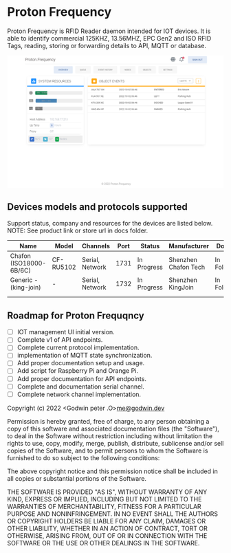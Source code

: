# Proton Frequency

Proton Frequency is RFID Reader daemon intended for IOT devices. It is able to identify commercial 125KHZ, 13.56MHZ, EPC Gen2 and ISO RFID Tags, reading, storing or forwarding details to API, MQTT or database.

![Managment UI View](./docs/images/rfid-defualt-page.png)

## Devices models and protocols supported

Support status, company and resources for the devices are listed below.
NOTE: See product link or store url in docs folder.

| Name                    | Model     | Channels        | Port | Status      | Manufacturer         | Docs      |
| ----------------------- | --------- | --------------- | ---- | ----------- | -------------------- | --------- |
| Chafon (ISO18000-6B/6C) | CF-RU5102 | Serial, Network | 1731 | In Progress | Shenzhen Chafon Tech | In Folder |
| Generic - (king-join)   | -         | Serial, Network | 1732 | In Progress | Shenzhen KingJoin    | In Folder |
|                         |           |                 |      |             |                      |           |
|                         |           |                 |      |             |                      |           |

## Roadmap for Proton Frequqncy

- [ ] IOT management UI initial version.
- [ ] Complete v1 of API endpoints.
- [ ] Complete current protocol implementation.
- [ ] implementation of MQTT state synchronization.
- [ ] Add proper documentation setup and usage.
- [ ] Add script for Raspberry Pi and Orange Pi.
- [ ] Add proper documentation for API endpoints.
- [ ] Complete and documentation serial channel.
- [ ] Complete network channel implementation.

Copyright (c) 2022 <Godwin peter .O>me@godwin.dev

Permission is hereby granted, free of charge, to any person obtaining a copy of this software and
associated documentation files (the "Software"), to deal in the Software without restriction
including without limitation the rights to use, copy, modify, merge, publish, distribute, sublicense
and/or sell copies of the Software, and to permit persons to whom the Software is furnished to do so
subject to the following conditions:

The above copyright notice and this permission notice shall be included in all copies or substantial
portions of the Software.

THE SOFTWARE IS PROVIDED "AS IS", WITHOUT WARRANTY OF ANY KIND, EXPRESS OR IMPLIED, INCLUDING BUT NOT
LIMITED TO THE WARRANTIES OF MERCHANTABILITY, FITNESS FOR A PARTICULAR PURPOSE AND NONINFRINGEMENT.
IN NO EVENT SHALL THE AUTHORS OR COPYRIGHT HOLDERS BE LIABLE FOR ANY CLAIM, DAMAGES OR OTHER
LIABILITY, WHETHER IN AN ACTION OF CONTRACT, TORT OR OTHERWISE, ARISING FROM, OUT OF OR IN CONNECTION
WITH THE SOFTWARE OR THE USE OR OTHER DEALINGS IN THE SOFTWARE.
